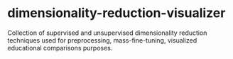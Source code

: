 # dimensionality-reduction-visualizer
Collection of supervised and unsupervised dimensionality reduction techniques used for preprocessing, mass-fine-tuning, visualized educational comparisons purposes.

